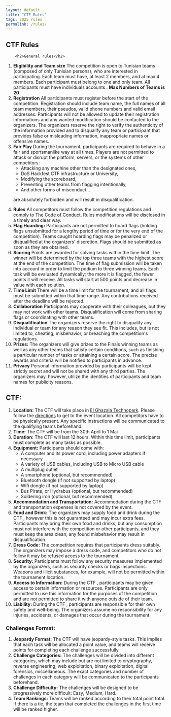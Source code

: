```yaml
---
layout: default
title: "CTF Rules"
tags: 2025 rules
permalink: /rules/
---
```


<section class="content-section bg-light" id="rules">
<div class="container">
        <div class="row">
            <div class="col-lg-10 mx-auto">
	    <h2>CTF Rules</h2>
            
	    <h2>General rules</h2>

<ol>
<li><strong>Eligibility and Team size</strong> The competition is open to Tunisian teams (composed of only Tunisian persons), who are interested in participating. Each team must have, at least 2 members, and at max 4 members. Each participant must belong to one and only team. All participants must have individuals accounts . <b>Max Numbers of Teams is 20</b></li>

<li><strong>Registration</strong> All participants must register before the start of the competition. Registration should include team name, the full names of all team members, their pseudos, valid phone numbers and valid email addresses. Participants will not be allowed to update their registration informations and any wanted modification should be contacted to the organizers. The organizers reserve the right to verify the authenticity of the information provided and to disqualify any team or participant that provides false or misleading information, inappropriate names or offensive names. </li>

<li><strong>Fair Play</strong> During the tournament, participants are required to behave in a fair and sportsmanlike way at all times. Players are not permitted to attack or disrupt the platform, servers, or the systems of other competitors:

<ul>
<li>Attacking any machine other than the designated ones,</li>
<li>DoS Hackfest CTF infrastructure or University,</li>
<li>Modifying the scoreboard,</li>
<li>Preventing other teams from flagging intentionally,</li>
<li>And other forms of misconduct...</li>
</ul>

are absolutely forbidden and will result in disqualification.

</li>

<li><strong>Rules</strong> All competitors must follow the competition regulations and comply to <a href="/conduct">The Code of Conduct</a>. Rules modifications will be disclosed in a timely and clear way.</li>

<li><strong>Flag Hoarding:</strong> Participants are not permitted to hoard flags (holding flags unsubmitted for a lengthy period of time or for the very end of the competition). Teams caught hoarding flags may be penalized or disqualified at the organizers' discretion. Flags should be submitted as soon as they are obtained.</li>

<li><strong>Scoring</strong> Points are awarded for solving tasks within the time limit. The winner will be determined by the top three teams with the highest score at the end of the competition. The time of flag submission will be taken into account in order to limit the podium to three winning teams. Each task will be evaluated dynamically; the more it is flagged, the fewer points it will receive. All tasks will start at 500 points and decrease in value with each solution.</li>

<li><strong>Time Limit</strong> There will be a time limit for the tournament, and all flags must be submitted within that time range. Any contributions received after the deadline will be rejected.</li>

<li><strong>Collaboration</strong> Participants may cooperate with their colleagues, but they may not work with other teams. Disqualification will come from sharing flags or coordinating with other teams.</li>

<li><strong>Disqualification</strong> The organizers reserve the right to disqualify any individual or team for any reason they see fit. This includes, but is not limited to, cheating, misbehavior, or breaching the competition's regulations.</li>

<li><strong>Prizes:</strong> The organizers will give prizes to the Finals winning teams as well as any other teams that satisfy certain conditions, such as finishing a particular number of tasks or attaining a certain score. The precise awards and criteria will be notified to participants in advance.</li>

<li><strong>Privacy</strong> Personal information provided by participants will be kept strictly secret and will not be shared with any third parties. The organizers may, however, utilize the identities of participants and team names for publicity reasons.</li>
</ol>

<!--
<h2>Online Qualifications:</h2>
<ol>
<li><strong>Platform:</strong> The platform for the online qualifiers is <a href="https://ctf.hackfest.tn">ctf.hackfest.tn</a>. All participants must utilize the same platform and adhere to the guidelines supplied by the organizers.</li>
<li><strong>Time:</strong> The the online qualifications will be from the 10th of June 2023 at 02 PM (local time zone) to  the 11th of June 2023 at 08 AM (local time zone)</li>
<li><strong>Duration:</strong> The the online qualifications will be 18 hours CTF. Within this time limit, participants must complete as many tasks as possible.</li>
<li><strong>Qualification Verification</strong>In order to participate in the final round, qualifying alone does not constitute confirmation to attend. The organizers reserve the right to approve or disapprove participation in the finals, regardless of qualifying status.</li>
<li><strong>Internet Connectivity:</strong> Participants are responsible for having a reliable internet connection and dealing with any technological difficulties that emerge during the tournament. The organizers shall not be held responsible for any technological difficulties encountered by participants' ends.</li>
</ol>
-->

<h2>CTF:</h2>

<ol>
<li><strong>Location:</strong> The CTF will take place in <a href="/#map">El Ghazala Technopark</a>. Please follow the <a href="/#directions">directions</a> to get to the event location. All competitors have to be physically present. Any specific instructions will be communicated to the qualifying teams beforehand.</li>

<li><strong>Time:</strong> The CTF will be from the 30th April to 1 Mai</li>

<li><strong>Duration:</strong> The CTF will last 12 hours. Within this time limit, participants must complete as many tasks as possible.</li>

<li><strong>Equipment:</strong> Participants should come with:
<ul>
<li>A computer and its power cord, including power adapters if necessary</li>
<li>A variety of USB cables, including USB to Micro USB cable</li>
<li>A multiplug outlet</li>
<li>A smartphone (optional, but recommended)</li>
<li>Bluetooth dongle (if not supported by laptop)</li>
<li>Wifi dongle (if not supported by laptop)</li>
<li>Bus Pirate, or Hydrabus (optional, but recommended)</li>
<li>Soldering iron (optional, but recommended)</li>
</ul>
</li>

<li><strong>Accommodation and Transportation:</strong> Accommodation during the CTF and transportation expenses is not covered by the event.</li>

<li><strong>Food and Drink:</strong> The organizers may supply food and drink during the CTF , however this is not guaranteed and may incur extra fees. Participants may bring their own food and drinks, but any consumption must not interfere with the competition or other participants, and they must keep the area clean; any found misbehavior may result in disqualification.</li>

<li><strong>Dress Code:</strong> The competition requires that participants dress suitably. The organizers may impose a dress code, and competitors who do not follow it may be refused access to the tournament.</li>

<li><strong>Security:</strong> Participants must follow any security measures implemented by the organizers, such as security checks or bags inspections. Weapons and illicit substances, for example, will not be permitted within the tournament location.</li>

<li><strong>Access to Information:</strong> During the CTF , participants may be given access to certain information or resources. Participants are only permitted to use this information for the purposes of the competition and are not permitted to share it with anyone outside of their team.</li>

<li><strong>Liability:</strong> During the CTF , participants are responsible for their own safety and well-being. The organizers assume no responsibility for any injuries, accidents, or damages that occur during the tournament.</li>
</ol>

<h3>Challenges Format:</h3>

<ol>
<li><strong>Jeopardy Format:</strong> The CTF will have jeopardy-style tasks. This implies that each task will be allocated a point value, and teams will receive points for completing each challenge successfully.</li>

<li><strong>Challenge Categories:</strong> The challenges will be divided into different categories, which may include but are not limited to cryptography, reverse engineering, web exploitation, binary exploitation, digital forensics, miscellaneous. The exact categories and number of challenges in each category will be communicated to the participants beforehand.</li>

<li><strong>Challenge Difficulty:</strong> The challenges will be designed to be progressively more difficult: Easy, Medium, Hard.</li>

<li><strong>Team Rankings:</strong> Teams will be ranked according to their total point total. If there is a tie, the team that completed the challenges in the first time will be ranked higher.</li>
</ol>

</div>
</div>
</div>
</section>
